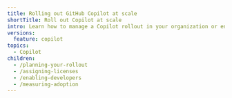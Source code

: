 ```yaml
---
title: Rolling out GitHub Copilot at scale
shortTitle: Roll out Copilot at scale
intro: Learn how to manage a Copilot rollout in your organization or enterprise.
versions:
  feature: copilot
topics:
  - Copilot
children:
  - /planning-your-rollout
  - /assigning-licenses
  - /enabling-developers
  - /measuring-adoption
---
```


